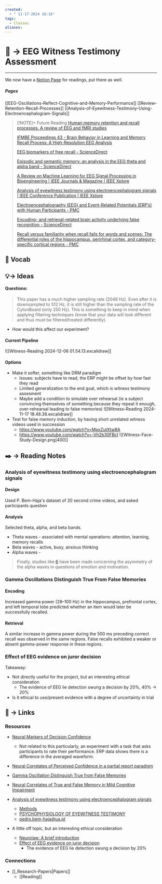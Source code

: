 ```yaml
---
created:
  - " 11-17-2024 16:16"
tags:
  - Classes
aliases:
---
```


# 📗 -> EEG Witness Testimony Assessment 
---
We now have a [Notion Page](https://www.notion.so/dhruvsangamwar/NeuroCrime-Resources-097d11a8a6804815861a39ce9771d8ea) for readings, put there as well.

##### Pages
[[EEG-Oscillations-Reflect-Cognitive-and-Memory-Performance]]
[[Review-Retention-Recall-Processes]]
[[Analysis-of-Eyewitness-Testimony-Using-Electroencephalogram-Signals]]


> [!NOTE]+ Future Reading
> [Human memory retention and recall processes. A review of EEG and fMRI studies](https://nsj.org.sa/content/nsj/18/4/330.full.pdf)
> 
> [IFMBE Proceedings 43 - Brain Behavior in Learning and Memory Recall Process: A High-Resolution EEG Analysis](http://scholars.utp.edu.my/id/eprint/10973/1/Brain%20Behavior%20in%20Learning%20and%20Memory%20Recall%20Process_%20A%20High-Resolution%20EEG.pdf)
> 
> [EEG biomarkers of free recall - ScienceDirect](https://www.sciencedirect.com/science/article/pii/S105381192101020X)
> 
> [Episodic and semantic memory: an analysis in the EEG theta and alpha band - ScienceDirect](https://www.sciencedirect.com/science/article/pii/0013469494901643)
> 
> [A Review on Machine Learning for EEG Signal Processing in Bioengineering | IEEE Journals & Magazine | IEEE Xplore](https://ieeexplore.ieee.org/document/8972542)
> 
> [Analysis of eyewitness testimony using electroencephalogram signals | IEEE Conference Publication | IEEE Xplore](https://ieeexplore.ieee.org/abstract/document/9630054/authors#authors)
> 
> 
> [Electroencephalography (EEG) and Event-Related Potentials (ERP’s) with Human Participants - PMC](https://pmc.ncbi.nlm.nih.gov/articles/PMC2909037/)
> 
> [Encoding- and retrieval-related brain activity underlying false recognition - ScienceDirect](https://www.sciencedirect.com/science/article/pii/S0168010213001193#:~:text=2.2.&text=A%20total%20of%20480%20pairs,presented%20during%20the%20test%20phase)
> 
> [Recall versus familiarity when recall fails for words and scenes: The differential roles of the hippocampus, perirhinal cortex, and category-specific cortical regions - PMC](https://pmc.ncbi.nlm.nih.gov/articles/PMC3633207/)

## 🎤 Vocab


## 💡-> Ideas
#### Questions:
> This paper has a much higher sampling rate (2048 Hz). Even after it is downsampled to 512 Hz, it is still higher than the sampling rate of the CytonBoard (only 250 Hz). This is something to keep in mind when applying filtering techniques (know that your data will look different and thus must be filtered/treated differently).
- How would this affect our experiment?


#### Current Pipeline
![[Witness-Reading 2024-12-06 01.54.13.excalidraw]]

#### Options
- Make it softer, something like DRM paradigm
	- Issues: subjects have to read, the ERP might be offset by how fast they read
	- Limited generalization to the end goal, which is witness testimony assesment
	- Maybe add a condition to simulate over rehearsal (ie a subject convincing themselves of something because they repeat it enough, over-rehearsal leading to false memories)
![[Witness-Reading 2024-11-17 18.48.38.excalidraw]]
- Test for false memory induction, by having short unrelated witness videos used in succession
	- https://www.youtube.com/watch?v=MpxZutXtw8A
	- https://www.youtube.com/watch?v=-Vh2b30FBcI
![[Witness-Face-Study-Design.png|400]]


## ✒️ -> Reading Notes
### Analysis of eyewitness testimony using electroencephalogram signals
#### Design
Used P. Bem-Haja's dataset of 20 second crime videos, and asked participants question
#### Analysis
Selected theta, alpha, and beta bands.
- Theta waves - associated with mental operations: attention, learning, memory recalls
- Beta waves - active, busy, anxious thinking
- Alpha waves - 
> Finally, studies like [6](https://www.sciencedirect.com/science/article/pii/S016787601630784X) have been made concerning the asymmetry of the alpha waves in questions of emotion and motivation.




### Gamma Oscillations Distinguish True From False Memories
#### Encoding
Increased gamma power (28–100 Hz) in the hippocampus, prefrontal cortex, and left temporal lobe predicted whether an item would later be successfully recalled.
#### Retrieval
A similar increase in gamma power during the 500 ms preceding correct recall was observed in the same regions. False recalls exhibited a weaker or absent gamma-power response in these regions.

### Effect of EEG evidence on juror decision
Takeaway:
- Not directly useful for the project, but an interesting ethical consideration
    - The evidence of EEG lie detection swung a decision by 20%, 40% → 20%
- Is it ethical to use/present evidence with a degree of uncertainty in trial



## 🔗 -> Links
### Resources
- [Neural Markers of Decision Confidence](https://www.jneurosci.org/content/35/8/3478.full)
	- Not related to this particularly, an experiment with a task that asks participants to rate their performance. ERP data shows there is a difference in the averaged waveform.
- [Neural Correlates of Perceived Confidence in a partial report paradigm](https://direct.mit.edu/jocn/article/27/6/1090/28310/Neural-Correlates-of-Perceived-Confidence-in-a)
- [Gamma Oscillation Distinguish True from False Memories](https://journals.sagepub.com/doi/full/10.1111/j.1467-9280.2007.02003.x)
- [Neural Correlates of True and False Memory in Mild Cognitive Impairment](https://journals.plos.org/plosone/article?id=10.1371/journal.pone.0048357)
- [Analysis of eyewitness testimony using electroencephalogram signals](https://ieeexplore.ieee.org/abstract/document/9630054/authors#authors)
	- [Methods](https://ria.ua.pt/handle/10773/31348)
	- [PSYCHOPHYSIOLOGY OF EYEWITNESS TESTIMONY](https://ria.ua.pt/bitstream/10773/22797/1/Tese.pdf)
	- pedro.bem-haja@ua.pt
	  
- A little off topic, but an interesting ethical consideration
	- [Neurolaw: A brief introduction](https://pmc.ncbi.nlm.nih.gov/articles/PMC4395810/)
	- [Effect of EEG evidence on juror decision](https://academic.oup.com/jlb/article/4/2/330/3796509)
		- The evidence of EEG lie detection swung a decision by 20%


### Connections
- [[_Research-Papers|Papers]]
	- [[Reading]]
